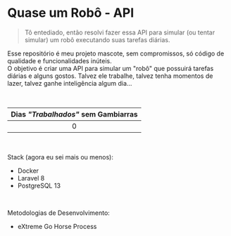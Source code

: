 # Quase um Robô - API
> Tô entediado, então resolvi fazer essa API para simular (ou tentar simular) um robô executando suas tarefas diárias.

Esse repositório é meu projeto mascote, sem compromissos, só código de qualidade e funcionalidades inúteis.<br>
O objetivo é criar uma API para simular um "robô" que possuirá tarefas diárias e alguns gostos. Talvez ele trabalhe, talvez tenha momentos de lazer, talvez ganhe inteligência algum dia...

<br>

| Dias *"Trabalhados"* sem Gambiarras |
| :---: |
| 0 |

<br>

Stack (agora eu sei mais ou menos):
- Docker
- Laravel 8
- PostgreSQL 13

<br>

Metodologias de Desenvolvimento:
- eXtreme Go Horse Process

